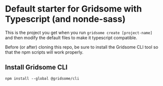 # Default starter for Gridsome with Typescript (and nonde-sass)

This is the project you get when you run `gridsome create [project-name]` and then modify the default files to make it typescript compatible.

Before (or after) cloning this repo, be sure to install the Gridsome CLI tool so that the npm scripts will work properly.

## Install Gridsome CLI

`npm install --global @gridsome/cli`

